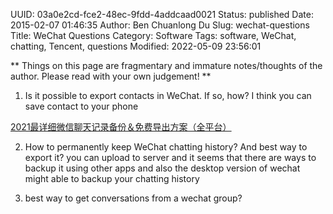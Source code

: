 UUID: 03a0e2cd-fce2-48ec-9fdd-4addcaad0021
Status: published
Date: 2015-02-07 01:46:35
Author: Ben Chuanlong Du
Slug: wechat-questions
Title: WeChat Questions
Category: Software
Tags: software, WeChat, chatting, Tencent, questions
Modified: 2022-05-09 23:56:01

**
Things on this page are
fragmentary and immature notes/thoughts of the author.
Please read with your own judgement!
**

1. Is it possible to export contacts in WeChat. 
If so, how?
I think you can save contact to your phone

[2021最详细微信聊天记录备份＆免费导出方案（全平台）](https://zhuanlan.zhihu.com/p/212901830)

2. How to permanently keep WeChat chatting history?
And best way to export it?
you can upload to server 
and it seems that there are ways to backup it using other apps
and also the desktop version of wechat might able to backup your chatting history

3. best way to get conversations from a wechat group?
